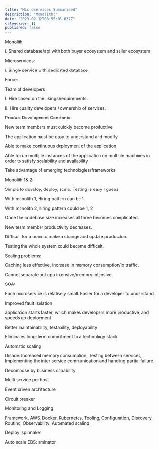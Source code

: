 ```yaml
---
title: "Microservices Summarised"
description: "Monolith:"
date: "2023-02-12T08:55:05.637Z"
categories: []
published: false
---
```


Monolith:

i. Shared database/api with both buyer ecosystem and seller ecosystem

Microservices:

i. Single service with dedicated database

Force:

Team of developers

I. Hire based on the likings/requirements.

Ii. Hire quality developers / ownership of services.

Product Development Constants:

New team members must quickly become productive

The application must be easy to understand and modify

Able to make continuous deployment of the application

Able to run multiple instances of the application on multiple machines in order to satisfy scalability and availability

Take advantage of emerging technologies/frameworks

Monolith 1& 2:

Simple to develop, deploy, scale. Testing is easy I guess.

With monolith 1, Hiring pattern can be 1.

With monolith 2, hiring pattern could be 1, 2

Once the codebase size increases all three becomes complicated.

New team member productivity decreases.

Difficult for a team to make a change and update production.

Testing the whole system could become difficult.

Scaling problems:

Caching less effective, increase in memory consumption/io traffic.

Cannot separate out cpu intensive/memory intensive.

SOA:

Each microservice is relatively small. Easier for a developer to understand

Improved fault isolation

application starts faster, which makes developers more productive, and speeds up deployment

Better maintainability, testability, deployability

Eliminates long-term commitment to a technology stack

Automatic scaling

Disadv: Increased memory consumption, Testing between services, Implementing the inter service communication and handling partial failure.

Decompose by business capability

Multi service per host

Event driven architecture

Circuit breaker

Monitoring and Logging

Framework, AWS, Docker, Kubernetes, Tooling, Configuration, Discovery, Routing, Observability, Automated scaling,

Deploy: spinnaker

Auto scale EBS: aminator
